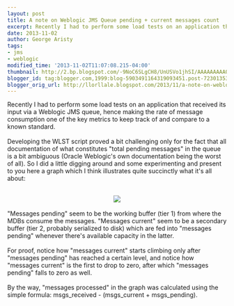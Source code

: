 ```yaml
---
layout: post
title: A note on Weblogic JMS Queue pending + current messages count
excerpt: Recently I had to perform some load tests on an application that received its input via a Weblogic JMS queue, hence making the rate of message consumption one of the key metrics to keep track of and compare to a known standard.
date: 2013-11-02
author: George Aristy
tags:
- jms
- weblogic
modified_time: '2013-11-02T11:07:08.215-04:00'
thumbnail: http://2.bp.blogspot.com/-9NoC6SLgCH8/UnUSVo1jhSI/AAAAAAAAAQo/GBW1kC7WF5M/s72-c/image001.png
blogger_id: tag:blogger.com,1999:blog-5903491164319093451.post-7230135332284478882
blogger_orig_url: http://llorllale.blogspot.com/2013/11/a-note-on-weblogic-jms-queue-pending.html
---
```


Recently I had to perform some load tests on an application that received its input via a Weblogic JMS queue, hence making the rate of message consumption one of the key metrics to keep track of and compare to a known standard.<br /><br />Developing the WLST script proved a bit challenging only for the fact that all documentation of what constitutes "total pending messages" in the queue is a bit ambiguous (Oracle Weblogic's own documentation being the worst of all). So I did a little digging around and some experimenting and present to you here a graph which I think illustrates quite succinctly what it's all about:<br /><br /><div class="separator" style="clear: both; text-align: center;"></div><div class="separator" style="clear: both; text-align: center;"></div><div class="separator" style="clear: both; text-align: center;"><a href="http://2.bp.blogspot.com/-9NoC6SLgCH8/UnUSVo1jhSI/AAAAAAAAAQo/GBW1kC7WF5M/s1600/image001.png" imageanchor="1" style="margin-left: 1em; margin-right: 1em;"><img border="0" src="http://2.bp.blogspot.com/-9NoC6SLgCH8/UnUSVo1jhSI/AAAAAAAAAQo/GBW1kC7WF5M/s400/image001.png" /></a></div><br />"Messages pending" seem to be the working buffer (tier 1) from where the MDBs consume the messages. "Messages current" seem to be a secondary buffer (tier 2, probably serialized to disk) which are fed into "messages pending" whenever there's available capacity in the latter.<br /><br />For proof, notice how "messages current" starts climbing only after "messages pending" has reached a certain level, and notice how "messages current" is the first to drop to zero, after which "messages pending" falls to zero as well.<br /><br />By the way, "messages processed" in the graph was calculated using the simple formula: msgs_received - (msgs_current + msgs_pending).
